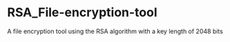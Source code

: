 # RSA_File-encryption-tool
A file encryption tool using the RSA algorithm with a key length of 2048 bits
